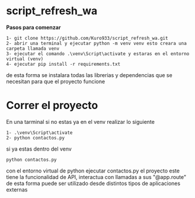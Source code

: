 # script_refresh_wa

**Pasos para comenzar**
```
1- git clone https://github.com/Kuro933/script_refresh_wa.git
2- abrir una terminal y ejecutar python -m venv venv esto creara una carpeta llamada venv
3- ejecutar el comando .\venv\Script\activate y estaras en el entorno virtual (venv)
4- ejecutar pip install -r requirements.txt
```
de esta forma se instalara todas las librerias y dependencias que se necesitan para que el proyecto funcione

# Correr el proyecto
En una tarminal si no estas ya en el venv realizar lo siguiente
```
1- .\venv\Script\activate
2- python contactos.py
```
si ya estas dentro del venv
```
python contactos.py
```
con el entorno virtual de python ejecutar contactos.py
el proyecto este tiene la funcionalidad de API, interactua con llamadas a sus "@app.route"
de esta forma puede ser utilizado desde distintos tipos de aplicaciones externas
